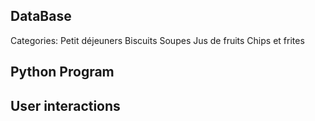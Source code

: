 ## DataBase
Categories:
Petit déjeuners
Biscuits
Soupes
Jus de fruits
Chips et frites


## Python Program

## User interactions
